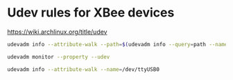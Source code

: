 
# Udev rules for XBee devices
https://wiki.archlinux.org/title/udev


```bash
udevadm info --attribute-walk --path=$(udevadm info --query=path --name=/dev/ttyUSB0)
```


```bash
udevadm monitor --property --udev
```


```bash
udevadm info --attribute-walk --name=/dev/ttyUSB0
```



